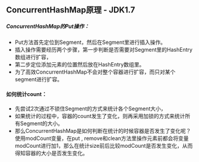 ## ConcurrentHashMap原理 - JDK1.7
##### ConcurrentHashMap的Put操作：
- Put方法首先定位到Segment，然后在Segment里进行插入操作。
- 插入操作需要经历两个步骤，第一步判断是否需要对Segment里的HashEntry数组进行扩容，
- 第二步定位添加元素的位置然后放在HashEntry数组里。
- 为了高效ConcurrentHashMap不会对整个容器进行扩容，而只对某个segment进行扩容。


#### 如何统计count：
- 先尝试2次通过不锁住Segment的方式来统计各个Segment大小，
- 如果统计的过程中，容器的count发生了变化，则再采用加锁的方式来统计所有Segment的大小。
- 那么ConcurrentHashMap是如何判断在统计的时候容器是否发生了变化呢？使用modCount变量，在put , remove和clean方法里操作元素前都会将变量modCount进行加1，那么在统计size前后比较modCount是否发生变化，从而得知容器的大小是否发生变化。